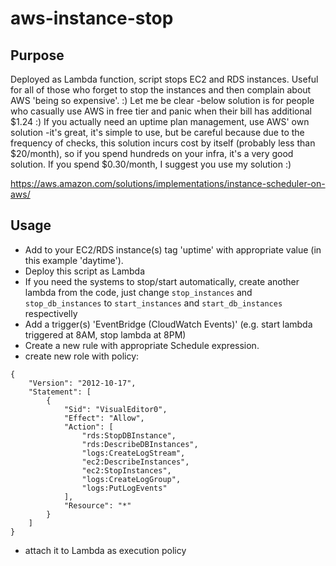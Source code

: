 # aws-instance-stop

## Purpose
Deployed as Lambda function, script stops EC2 and RDS instances. Useful for all of those who forget to stop the instances and then complain about AWS 'being so expensive'. :)
Let me be clear -below solution is for people who casually use AWS in free tier and panic when their bill has additional $1.24 :)
If you actually need an uptime plan management, use AWS' own solution -it's great, it's simple to use, but be careful because due to the frequency of checks, this solution incurs cost by itself (probably less than $20/month), so if you spend hundreds on your infra, it's a very good solution. If you spend $0.30/month, I suggest you use my solution :)

https://aws.amazon.com/solutions/implementations/instance-scheduler-on-aws/

## Usage
- Add to your EC2/RDS instance(s) tag 'uptime' with appropriate value (in this example 'daytime').
- Deploy this script as Lambda
- If you need the systems to stop/start automatically, create another lambda from the code, just change `stop_instances` and `stop_db_instances` to `start_instances` and `start_db_instances` respectivelly 
- Add a trigger(s) 'EventBridge (CloudWatch Events)' (e.g. start lambda triggered at 8AM, stop lambda at 8PM)
- Create a new rule with appropriate Schedule expression.
- create new role with policy: 

```
{
    "Version": "2012-10-17",
    "Statement": [
        {
            "Sid": "VisualEditor0",
            "Effect": "Allow",
            "Action": [
                "rds:StopDBInstance",
                "rds:DescribeDBInstances",
                "logs:CreateLogStream",
                "ec2:DescribeInstances",
                "ec2:StopInstances",
                "logs:CreateLogGroup",
                "logs:PutLogEvents"
            ],
            "Resource": "*"
        }
    ]
}
```
- attach it to Lambda as execution policy
